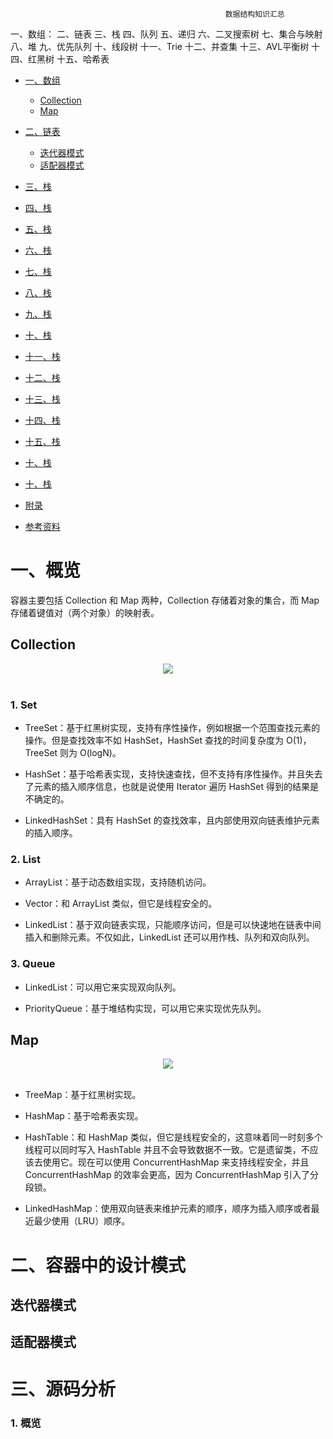 													数据结构知识汇总
一、数组：
二、链表
三、栈
四、队列
五、递归
六、二叉搜索树
七、集合与映射
八、堆
九、优先队列
十、线段树
十一、Trie
十二、并查集
十三、AVL平衡树
十四、红黑树
十五、哈希表

<!-- GFM-TOC -->
* [一、数组](#一数组)
    * [Collection](#collection)
    * [Map](#map)
* [二、链表](#二链表)
    * [迭代器模式](#迭代器模式)
    * [适配器模式](#适配器模式)
* [三、栈](#栈)
* [四、栈](#栈)
* [五、栈](#栈)
* [六、栈](#栈)
* [七、栈](#栈)
* [八、栈](#栈)
* [九、栈](#栈)
* [十、栈](#栈)
* [十一、栈](#栈)
* [十二、栈](#栈)
* [十三、栈](#栈)
* [十四、栈](#栈)
* [十五、栈](#栈)
* [十、栈](#栈)
* [十、栈](#栈)

* [附录](#附录)
* [参考资料](#参考资料)
<!-- GFM-TOC -->


# 一、概览

容器主要包括 Collection 和 Map 两种，Collection 存储着对象的集合，而 Map 存储着键值对（两个对象）的映射表。

## Collection

<div align="center"> <img src="../pics//VP6n3i8W48Ptde8NQ9_0eSR5eOD6uqx.png"/> </div><br>

### 1. Set

- TreeSet：基于红黑树实现，支持有序性操作，例如根据一个范围查找元素的操作。但是查找效率不如 HashSet，HashSet 查找的时间复杂度为 O(1)，TreeSet 则为 O(logN)。

- HashSet：基于哈希表实现，支持快速查找，但不支持有序性操作。并且失去了元素的插入顺序信息，也就是说使用 Iterator 遍历 HashSet 得到的结果是不确定的。

- LinkedHashSet：具有 HashSet 的查找效率，且内部使用双向链表维护元素的插入顺序。

### 2. List

- ArrayList：基于动态数组实现，支持随机访问。

- Vector：和 ArrayList 类似，但它是线程安全的。

- LinkedList：基于双向链表实现，只能顺序访问，但是可以快速地在链表中间插入和删除元素。不仅如此，LinkedList 还可以用作栈、队列和双向队列。

### 3. Queue

- LinkedList：可以用它来实现双向队列。

- PriorityQueue：基于堆结构实现，可以用它来实现优先队列。

## Map

<div align="center"> <img src="../pics//SoWkIImgAStDuUBAp2j9BKfBJ4vLy4q.png"/> </div><br>

- TreeMap：基于红黑树实现。

- HashMap：基于哈希表实现。

- HashTable：和 HashMap 类似，但它是线程安全的，这意味着同一时刻多个线程可以同时写入 HashTable 并且不会导致数据不一致。它是遗留类，不应该去使用它。现在可以使用 ConcurrentHashMap 来支持线程安全，并且 ConcurrentHashMap 的效率会更高，因为 ConcurrentHashMap 引入了分段锁。

- LinkedHashMap：使用双向链表来维护元素的顺序，顺序为插入顺序或者最近最少使用（LRU）顺序。


# 二、容器中的设计模式

## 迭代器模式

## 适配器模式


# 三、源码分析


### 1. 概览


             

